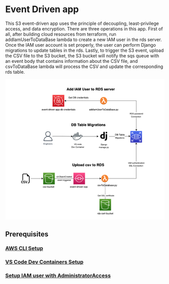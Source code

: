 # Event Driven app

This S3 event-driven app uses the principle of decoupling, least-privilege access, and data encryption. There are three operations in this app. First of all, after building cloud resources from terraform, run addIamUserToDataBase lambda to create a new IAM user in the rds server. Once the IAM user account is set properly, the user can perform Django migrations to update tables in the rds. Lastly, to trigger the S3 event, upload the CSV file to the S3 bucket, the S3 bucket will notify the sqs queue with an event body that contains information about the CSV file, and csvToDataBase lambda will process the CSV and update the corresponding rds table. 

<p align="center"> 
  <img src="./assets/event-driven-app-diagram.png" />
</p>

## Prerequisites
### [AWS CLI Setup](https://docs.aws.amazon.com/cli/latest/userguide/cli-configure-quickstart.html)
### [VS Code Dev Containers Setup](https://code.visualstudio.com/docs/devcontainers/containers)
### [Setup IAM user with AdministratorAccess](https://dev.to/aws-builders/creating-your-first-iam-admin-user-and-user-group-in-your-aws-account-machine-learning-part-1-3cne)